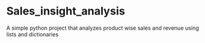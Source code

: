 # Sales_insight_analysis
A simple python project that analyzes product wise sales and revenue using lists and dictionaries
